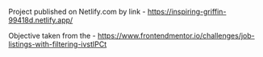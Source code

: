 Project published on Netlify.com by link - https://inspiring-griffin-99418d.netlify.app/ 


Objective taken from the - https://www.frontendmentor.io/challenges/job-listings-with-filtering-ivstIPCt
